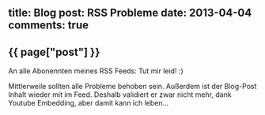 title: Blog
post: RSS Probleme
date: 2013-04-04
comments: true
---

## {{ page["post"] }}
<!--%
from datetime import datetime
date = datetime.strptime(page["date"], "%Y-%m-%d").strftime("%B %d, %Y")
print "*Posted at %s.*" % date
%-->

An alle Abonennten meines RSS Feeds: Tut mir leid! :)

Mittlerweile sollten alle Probleme behoben sein. Außerdem ist der Blog-Post Inhalt wieder mit im Feed. Deshalb validiert er zwar nicht mehr, dank Youtube Embedding, aber damit kann ich leben...